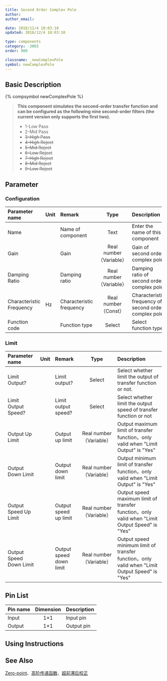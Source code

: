 ```yaml
---
title: Second Order Complex Pole
author: 
author_email:

date: 2018/12/4 10:03:10
updated: 2018/12/4 10:03:10

type: components
category: -3003
order: 900

classname: _newComplexPole
symbol: newComplexPole
---
```

## Basic Description
{% compsymbol newComplexPole %}

> **This component simulates the second-order transfer function and can be configured as the following nine second-order filters (the current version only supports the first two).**
>  + 1-Low Pass
>  + 2-Mid Pass  
>  + ~~3-High Pass~~  
>  + ~~4-High Reject~~  
>  + ~~5-Mid Reject~~  
>  + ~~6-Low Reject~~  
>  + ~~7-High Reject~~  
>  + ~~8-Mid Reject~~  
>  + ~~9-Low Reject~~

## Parameter
### Configuration
| Parameter name | Unit | Remark | Type | Description |
| :--- | :--- | :--- | :--: | :--- |
| Name |  | Name of component | Text | Enter the name of this component |
| Gain |  | Gain | Real number（Variable） | Gain of second order complex pole |
| Damping Ratio |  | Damping ratio | Real number（Variable） | Damping ratio of second order complex pole|
| Characteristic Frequency | Hz | Characteristic frequency | Real number（Const） | Characteristic frequency of second order complex pole |
| Function code |  | Function type | Select | Select function type |

### Limit
| Parameter name | Unit | Remark | Type | Description |
| :--- | :--- | :--- | :--: | :--- |
| Limit Output? |  | Limit output? | Select | Select whether limit the output of transfer function or not. |
| Limit Output Speed? |  | Limit output speed? | Select | Select whether limit the output speed of transfer function or not |
| Output Up Limit |  | Output up limit | Real number（Variable） | Output maximum limit of transfer function，only valid when "Limit Output" is "Yes" |
| Output Down Limit |  | Output down limit | Real number（Variable） | Output minimum limit of transfer function，only valid when "Limit Output" is "Yes" |
| Output Speed Up Limit |  | Output speed up limit | Real number（Variable） | Output speed maximum limit of transfer function，only valid when "Limit Output Speed" is "Yes" |
| Output Speed Down Limit |  | Output speed down limit | Real number（Variable） | Output speed minimum limit of transfer function，only valid when "Limit Output Speed" is "Yes" |


## Pin List

| Pin name | Dimension | Description |
| :--- | :--:  | :--- |
| Input | 1×1 | Input pin |
| Output | 1×1 | Output pin |

## Using Instructions



## See Also

[Zero-point](comp_newZero.html)、[高阶传递函数](comp_newNthOrderTransFunc.html)、[超前滞后校正](comp_newLeadLag.html)
